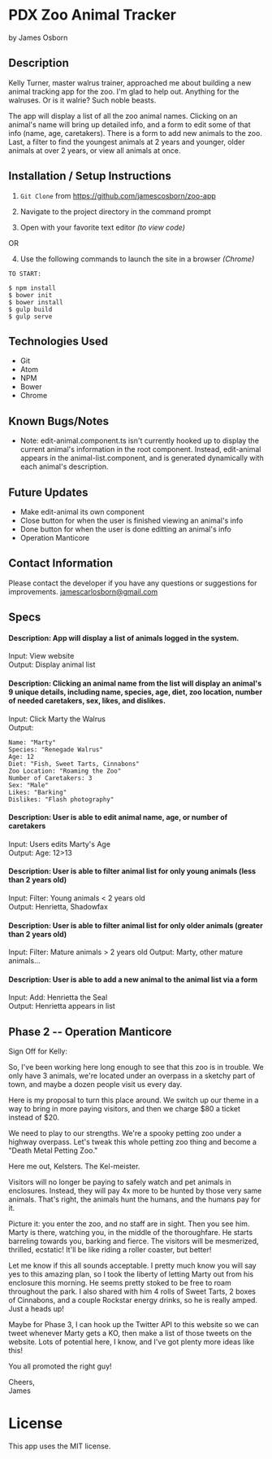 # PDX Zoo Animal Tracker

by James Osborn

## Description

Kelly Turner, master walrus trainer, approached me about building a new animal tracking app for the zoo. I'm glad to help out. Anything for the walruses. Or is it walrie? Such noble beasts.

The app will display a list of all the zoo animal names. Clicking on an animal's name will bring up detailed info, and a form to edit some of that info (name, age, caretakers). There is a form to add new animals to the zoo. Last, a filter to find the youngest animals at 2 years and younger, older animals at over 2 years, or view all animals at once.

## Installation / Setup Instructions

1. `Git Clone` from https://github.com/jamescosborn/zoo-app  

2. Navigate to the project directory in the command prompt  

3. Open with your favorite text editor  *(to view code)*  

OR  

4. Use the following commands to launch the site in a browser *(Chrome)*     

```
TO START:

$ npm install  
$ bower init  
$ bower install  
$ gulp build  
$ gulp serve
```

## Technologies Used

* Git     
* Atom   
* NPM  
* Bower   
* Chrome  

## Known Bugs/Notes

* Note: edit-animal.component.ts isn't currently hooked up to display the current animal's information in the root component. Instead, edit-animal appears in the animal-list.component, and is generated dynamically with each animal's description.

## Future Updates

* Make edit-animal its own component
* Close button for when the user is finished viewing an animal's info
* Done button for when the user is done editting an animal's info
* Operation Manticore

## Contact Information

Please contact the developer if you have any questions or suggestions for improvements. jamescarlosborn@gmail.com

## Specs

#### Description:  App will display a list of animals logged in the system.
Input:  View website  
Output:  Display animal list

#### Description: Clicking an animal name from the list will display an animal's 9 unique details, including name, species, age, diet, zoo location, number of needed caretakers, sex, likes, and dislikes.
Input:  Click Marty the Walrus  
Output:  
```
Name: "Marty"  
Species: "Renegade Walrus"  
Age: 12  
Diet: "Fish, Sweet Tarts, Cinnabons"  
Zoo Location: "Roaming the Zoo"  
Number of Caretakers: 3
Sex: "Male"  
Likes: "Barking"
Dislikes: "Flash photography"
```

#### Description:  User is able to edit animal name, age, or number of caretakers
Input:  Users edits Marty's Age  
Output: Age: 12>13  

#### Description:  User is able to filter animal list for only young animals (less than 2 years old)
Input:  Filter: Young animals < 2 years old  
Output:  Henrietta, Shadowfax

#### Description:  User is able to filter animal list for only older animals (greater than 2 years old)
Input:  Filter: Mature animals > 2 years old 
Output:  Marty, other mature animals...

#### Description:  User is able to add a new animal to the animal list via a form
Input:  Add: Henrietta the Seal  
Output:  Henrietta appears in list

## Phase 2 -- Operation Manticore

Sign Off for Kelly:

So, I've been working here long enough to see that this zoo is in trouble. We only have 3 animals, we're located under an overpass in a sketchy part of town, and maybe a dozen people visit us every day.

Here is my proposal to turn this place around. We switch up our theme in a way to bring in more paying visitors, and then we charge $80 a ticket instead of $20.

We need to play to our strengths. We're a spooky petting zoo under a highway overpass. Let's tweak this whole petting zoo thing and become a "Death Metal Petting Zoo."

Here me out, Kelsters. The Kel-meister.  

Visitors will no longer be paying to safely watch and pet animals in enclosures. Instead, they will pay 4x more to be hunted by those very same animals. That's right, the animals hunt the humans, and the humans pay for it.

Picture it: you enter the zoo, and no staff are in sight. Then you see him. Marty is there, watching you, in the middle of the thoroughfare. He starts barreling towards you, barking and fierce. The visitors will be mesmerized, thrilled, ecstatic! It'll be like riding a roller coaster, but better!

Let me know if this all sounds acceptable. I pretty much know you will say yes to this amazing plan, so I took the liberty of letting Marty out from his enclosure this morning. He seems pretty stoked to be free to roam throughout the park. I also shared with him 4 rolls of Sweet Tarts, 2 boxes of Cinnabons, and a couple Rockstar energy drinks, so he is really amped. Just a heads up!  

Maybe for Phase 3, I can hook up the Twitter API to this website so we can tweet whenever Marty gets a KO, then make a list of those tweets on the website. Lots of potential here, I know, and I've got plenty more ideas like this! 

You all promoted the right guy!

Cheers,  
James

# License
This app uses the MIT license.
